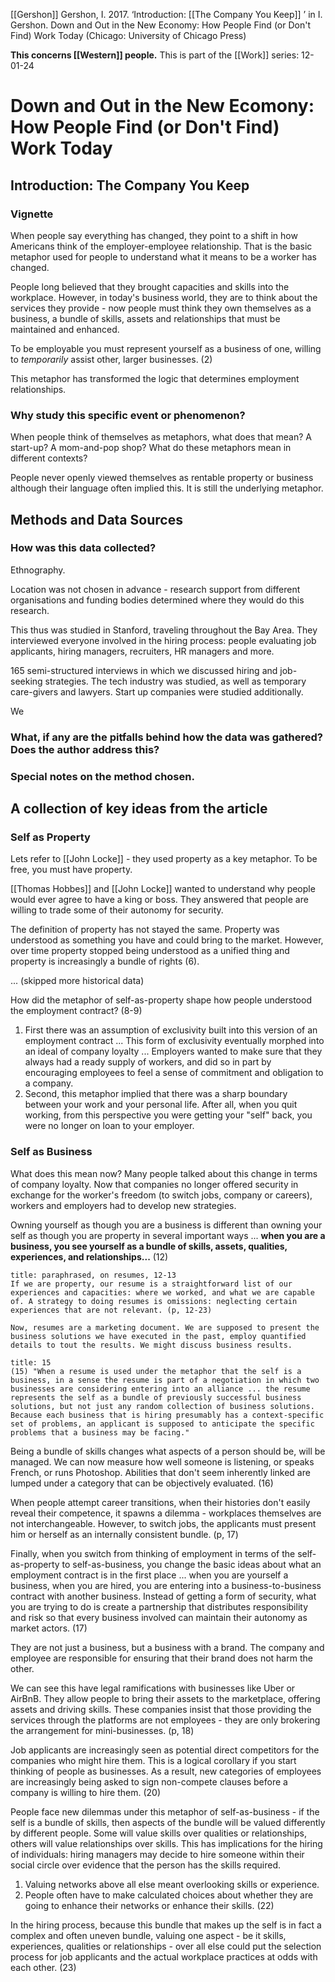 [[Gershon]]
Gershon, I. 2017. ‘Introduction: [[The Company You Keep]] ’ in I. Gershon. Down and Out in the New Economy: How People Find (or Don't Find) Work Today (Chicago: University of Chicago Press)

**This concerns [[Western]] people.**
This is part of the [[Work]] series:
12-01-24

# Down and Out in the New Ecomony: How People Find (or Don't Find) Work Today
## Introduction: The Company You Keep

### Vignette

When people say everything has changed, they point to a shift in how Americans think of the employer-employee relationship. That is the basic metaphor used for people to understand what it means to be a worker has changed.

People long believed that they brought capacities and skills into the workplace. However, in today's business world, they are to think about the services they provide - now people must think they own themselves as a business, a bundle of skills, assets and relationships that must be maintained and enhanced.

To be employable you must represent yourself as a business of one, willing to *temporarily* assist other, larger businesses. (2)

This metaphor has transformed the logic that determines employment relationships.

### Why study this specific event or phenomenon?

When people think of themselves as metaphors, what does that mean? A start-up? A mom-and-pop shop? What do these metaphors mean in different contexts?

People never openly viewed themselves as rentable property or business although their language often implied this. It is still the underlying metaphor.


## Methods and Data Sources

### How was this data collected?

Ethnography.

Location was not chosen in advance - research support from different organisations and funding bodies determined where they would do this research.

This thus was studied in Stanford, traveling throughout the Bay Area. They interviewed everyone involved in the hiring process: people evaluating job applicants, hiring managers, recruiters, HR managers and more.

165 semi-structured interviews in which we discussed hiring and job-seeking strategies. The tech industry was studied, as well as temporary care-givers and lawyers. Start up companies were studied additionally.

We

### What, if any are the pitfalls behind how the data was gathered? Does the author address this?

### Special notes on the method chosen.


## A collection of key ideas from the article

### Self as Property

Lets refer to [[John Locke]] - they used property as a key metaphor. To be free, you must have property.

[[Thomas Hobbes]] and [[John Locke]] wanted to understand why people would ever agree to have a king or boss. They answered that people are willing to trade some of their autonomy for security.

The definition of property has not stayed the same. Property was understood as something you have and could bring to the market. However, over time property stopped being understood as a unified thing and property is increasingly a bundle of rights (6).

... (skipped more historical data)

How did the metaphor of self-as-property shape how people understood the employment contract? (8-9)
1. First there was an assumption of exclusivity built into this version of an employment contract ... This form of exclusivity eventually morphed into an ideal of company loyalty ... Employers wanted to make sure that they always had a ready supply of workers, and did so in part by encouraging employees to feel a sense of commitment and obligation to a company. 
2. Second, this metaphor implied that there was a sharp boundary between your work and your personal life. After all, when you quit working, from this perspective you were getting your "self" back, you were no longer on loan to your employer.

### Self as Business

What does this mean now? Many people talked about this change in terms of company loyalty. Now that companies no longer offered security in exchange for the worker's freedom (to switch jobs, company or careers), workers and employers had to develop new strategies.

Owning yourself as though you are a business is different than owning your self as though you are property in several important ways ... **when you are a business, you see yourself as a bundle of skills, assets, qualities, experiences, and relationships...** (12)

```ad-summary
title: paraphrased, on resumes, 12-13
If we are property, our resume is a straightforward list of our experiences and capacities: where we worked, and what we are capable of. A strategy to doing resumes is omissions: neglecting certain experiences that are not relevant. (p, 12-23)

Now, resumes are a marketing document. We are supposed to present the business solutions we have executed in the past, employ quantified details to tout the results. We might discuss business results.
```
 
```ad-quote
title: 15
(15) "When a resume is used under the metaphor that the self is a business, in a sense the resume is part of a negotiation in which two businesses are considering entering into an alliance ... the resume represents the self as a bundle of previously successful business solutions, but not just any random collection of business solutions. Because each business that is hiring presumably has a context-specific set of problems, an applicant is supposed to anticipate the specific problems that a business may be facing."
```

Being a bundle of skills changes what aspects of a person should be, will be managed. We can now measure how well someone is listening, or speaks French, or runs Photoshop. Abilities that don't seem inherently linked are lumped under a category that can be objectively evaluated. (16)

When people attempt career transitions, when their histories don't easily reveal their competence, it spawns a dilemma - workplaces themselves are not interchangeable. However, to switch jobs, the applicants must present him or herself as an internally consistent bundle. (p, 17)

Finally, when you switch from thinking of employment in terms of the self-as-property to self-as-business, you change the basic ideas about what an employment contract is in the first place ... when you are yourself a business, when you are hired, you are entering into a business-to-business contract with another business. Instead of getting a form of security, what you are trying to do is create a partnership that distributes responsibility and risk so that every business involved can maintain their autonomy as market actors. (17)

They are not just a business, but a business with a brand. The company and employee are responsible for ensuring that their brand does not harm the other.

We can see this have legal ramifications with businesses like Uber or AirBnB. They allow people to bring their assets to the marketplace, offering assets and driving skills. These companies insist that those providing the services through the platforms are not employees - they are only brokering the arrangement for mini-businesses. (p, 18)

Job applicants are increasingly seen as potential direct competitors for the companies who might hire them. This is a logical corollary if you start thinking of people as businesses. As a result, new categories of employees are increasingly being asked to sign non-compete clauses before a company is willing to hire them. (20)

People face new dilemmas under this metaphor of self-as-business - if the self is a bundle of skills, then aspects of the bundle will be valued differently by different people. Some will value skills over qualities or relationships, others will value relationships over skills. This has implications for the hiring of individuals: hiring managers may decide to hire someone within their social circle over evidence that the person has the skills required.

1. Valuing networks above all else meant overlooking skills or experience. 
2. People often have to make calculated choices about whether they are going to enhance their networks or enhance their skills. (22)

In the hiring process, because this bundle that makes up the self is in fact a complex and often uneven bundle, valuing one aspect - be it skills, experiences, qualities or relationships - over all else could put the selection process for job applicants and the actual workplace practices at odds with each other. (23)